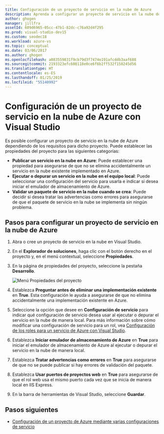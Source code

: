 ```yaml
---
title: Configuración de un proyecto de servicio en la nube de Azure
description: Aprenda a configurar un proyecto de servicio en la nube de Azure en Visual Studio dependiendo de los requisitos para dicho proyecto.
author: ghogen
manager: jillfra
assetId: 609d6965-05cc-47b1-82dc-c76a92d4f295
ms.prod: visual-studio-dev15
ms.custom: seodec18
ms.workload: azure-vs
ms.topic: conceptual
ms.date: 03/06/2017
ms.author: ghogen
ms.openlocfilehash: a083559831f9cb79d3f7474e191afcddb3aaf688
ms.sourcegitcommit: 2193323efc608118e0ce6f6b2ff532f158245d56
ms.translationtype: HT
ms.contentlocale: es-ES
ms.lasthandoff: 01/25/2019
ms.locfileid: "55140992"
---
```

# <a name="configure-an-azure-cloud-service-project-with-visual-studio"></a>Configuración de un proyecto de servicio en la nube de Azure con Visual Studio
Es posible configurar un proyecto de servicio en la nube de Azure dependiendo de los requisitos para dicho proyecto. Puede establecer las propiedades del proyecto para las siguientes categorías:

- **Publicar un servicio en la nube en Azure**: Puede establecer una propiedad para asegurarse de que no se elimina accidentalmente un servicio en la nube existente implementado en Azure.
- **Ejecutar o depurar un servicio en la nube en el equipo local**: Puede seleccionar una configuración del servicio para usarla e indicar si desea iniciar el emulador de almacenamiento de Azure.
- **Validar un paquete de servicio en la nube cuando se crea**: Puede decidir si desea tratar las advertencias como errores para asegurarse de que el paquete de servicio en la nube se implementa sin ningún problema.

## <a name="steps-to-configure-an-azure-cloud-service-project"></a>Pasos para configurar un proyecto de servicio en la nube de Azure
1. Abra o cree un proyecto de servicio en la nube en Visual Studio.

1. En el **Explorador de soluciones**, haga clic con el botón derecho en el proyecto y, en el menú contextual, seleccione **Propiedades**.

1. En la página de propiedades del proyecto, seleccione la pestaña **Desarrollo**.

    ![Menú Propiedades del proyecto](./media/vs-azure-tools-configuring-an-azure-project/solution-explorer-project-properties-menu.png)

1. Establezca **Preguntar antes de eliminar una implementación existente** en **True**. Esta configuración le ayuda a asegurarse de que no elimina accidentalmente una implementación existente en Azure.

1. Seleccione la opción que desee en **Configuración de servicio** para indicar qué configuración de servicio desea usar al ejecutar o depurar el servicio en la nube de manera local. Para más información sobre cómo modificar una configuración de servicio para un rol, vea [Configuración de los roles para un servicio de Azure con Visual Studio](./vs-azure-tools-configure-roles-for-cloud-service.md).

1. Establezca **Iniciar emulador de almacenamiento de Azure** en **True** para iniciar el emulador de almacenamiento de Azure al ejecutar o depurar el servicio en la nube de manera local.

1. Establezca **Tratar advertencias como errores** en **True** para asegurarse de que no se puede publicar si hay errores de validación del paquete.

1. Establezca **Usar puertos de proyectos web** en **True** para asegurarse de que el rol web usa el mismo puerto cada vez que se inicia de manera local en IIS Express.

1. En la barra de herramientas de Visual Studio, seleccione **Guardar**.

## <a name="next-steps"></a>Pasos siguientes
- [Configuración de un proyecto de Azure mediante varias configuraciones de servicio](vs-azure-tools-multiple-services-project-configurations.md)
